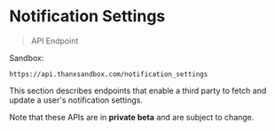 # Notification Settings

> API Endpoint

Sandbox:
```
https://api.thanxsandbox.com/notification_settings
```

This section describes endpoints that enable a third party to fetch and update
a user's notification settings.

<aside class="notice">
  Note that these APIs are in <b>private beta</b> and are subject to change.
</aside>
